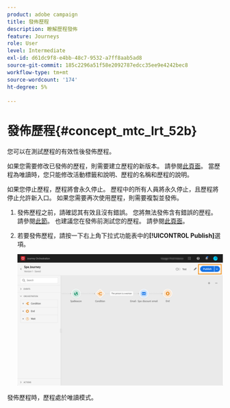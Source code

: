 ```yaml
---
product: adobe campaign
title: 發佈歷程
description: 瞭解歷程發佈
feature: Journeys
role: User
level: Intermediate
exl-id: d61dc9f8-e4bb-48c7-9532-a7ff8aab5ad8
source-git-commit: 185c2296a51f58e2092787edcc35ee9e4242bec8
workflow-type: tm+mt
source-wordcount: '174'
ht-degree: 5%

---
```


# 發佈歷程{#concept_mtc_lrt_52b}

您可以在測試歷程的有效性後發佈歷程。

如果您需要修改已發佈的歷程，則需要建立歷程的新版本。 請參閱[此頁面](../building-journeys/journey-versions.md)。 當歷程為唯讀時，您只能修改活動標籤和說明、歷程的名稱和歷程的說明。

如果您停止歷程，歷程將會永久停止。 歷程中的所有人員將永久停止，且歷程將停止允許新入口。 如果您需要再次使用歷程，則需要複製並發佈。

1. 發佈歷程之前，請確認其有效且沒有錯誤。 您將無法發佈含有錯誤的歷程。 請參閱[此節](../about/troubleshooting.md#section_h3q_kqk_fhb)。 也建議您在發佈前測試您的歷程。 請參閱[此頁面](../building-journeys/testing-the-journey.md)。
1. 若要發佈歷程，請按一下右上角下拉式功能表中的&#x200B;**[!UICONTROL Publish]**&#x200B;選項。

   ![](../assets/journeyuc1_18.png)

發佈歷程時，歷程處於唯讀模式。

